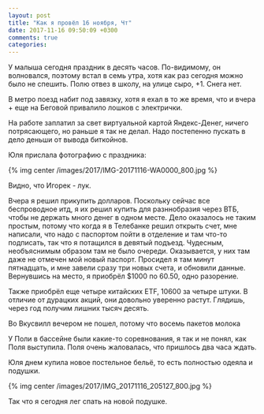 ```yaml
---
layout: post
title: "Как я провёл 16 ноября, Чт"
date: 2017-11-16 09:50:09 +0300
comments: true
categories: 
---
```

У малыша сегодня праздник в десять часов. По-видимому, он волновался, поэтому встал в семь утра, хотя как раз сегодня можно было не спешить. Полю отвез в школу, на улице сыро, +1. Снега нет.

В метро поезд набит под завязку, хотя я ехал в то же время, что и вчера + еще на Беговой привалило лошков с электрички.

На работе заплатил за свет виртуальной картой Яндекс-Денег, ничего потрясающего, но раньше я так не делал. Надо постепенно пускать в дело деньши от вывода биткойнов.

Юля прислала фотографию с праздника:

{% img center /images/2017/IMG-20171116-WA0000_800.jpg %}

Видно, что Игорек - лук.

Вчера я решил прикупить долларов. Поскольку сейчас все беспроводное итд, я их решил купить для разннобразия через ВТБ, чтобы не держать много денег в одном месте. Дело оказалось не таким простым, потому что когда я в Телебанке решил открыть счет, мне написали, что надо с паспортом пойти в отделение и там что-то подписать, так что я потащился в девятый подъезд. Чудесным, необъяснимым образом там не было очереди. Оказывается, у них там даже не отмечен мой новый паспорт. Просидел я там минут пятнадцать, и мне завели сразу три новых счета, и обновили данные. Вернувшись на место, я приобрёл $1000 по 60.50, одно разорение.

Также приобрёл еще четыре китайских ETF, 10600 за четыре штуки. В отличие от дурацких акций, они довольно уверенно растут. Глядишь, через год получим лишних тысяч десять.

Во Вкусвилл вечером не пошел, потому что восемь пакетов молока 

У Поли в бассейне были какие-то соревнования, я так и не понял, как Поля выступила. Поля очень жаловалась, что пришлось два часа ждать.

Юля днем купила новое постельное бельё, то есть полностью одеяла и подушки.

{% img center /images/2017/IMG_20171116_205127_800.jpg %}

Так что я сегодня лег спать на новой подушке.